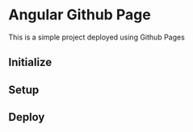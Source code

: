 # Angular Github Page
This is a simple project deployed using Github Pages


## Initialize
## Setup
## Deploy
